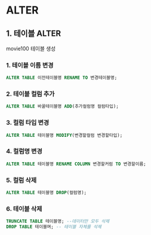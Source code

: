 # ALTER

## 1. 테이블 ALTER

movie100 테이블 생성

### 1. 테이블 이름 변경

```sql
ALTER TABLE 이전테이블명 RENAME TO 변경테이블명;
```

### 2. 테이블 컬럼 추가

```sql
ALTER TABLE 바꿀테이블명 ADD(추가컬럼명 컬럼타입);
```

### 3. 컬럼 타입 변경

```sql
ALTER TABLE 테이블명 MODIFY(변경할컬럼 변경할타입);
```

### 4. 컬럼명 변경

```sql
ALTER TABLE 테이블명 RENAME COLUMN 변경할커럼 TO 변경할이름;
```

### 5. 컬럼 삭제

```sql
ALTER TABLE 테이블명 DROP(컬럼명);
```

### 6. 테이블 삭제

```sql
TRUNCATE TABLE 테이블명; --데이터만 모두 삭제
DROP TABLE 테이블며; -- 테이블 자체를 삭제
```
